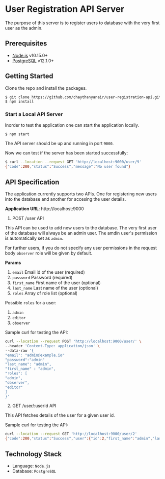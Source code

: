 # User Registration API Server

The purpose of this server is to register users to database with the very first user as the admin.

## Prerequisites

- [Node.js](https://nodejs.org) v10.15.0+
- [PostgreSQL](https://postgresql.org) v12.1.0+

## Getting Started

Clone the repo and install the packages.

``` bash
$ git clone https://github.com/chaythanyanair/user-registration-api.git
$ npm install
```

### Start a Local API Server

Inorder to test the application one can start the application locally. 

```bash
$ npm start
```
The API server should be up and running in port `9000`.

Now we can test if the server has been started successfully:

```bash
$ curl --location --request GET 'http://localhost:9000/user/9' 
{"code":200,"status":"Success","message":"No user found"}
```

## API Specification

The application currently supports two APIs. One for registering new users into the database and another for accesing the user details.


__Application URL__: http://localhost:9000


1. POST /user API

This API can be used to add new users to the database. The very first user of the database will always be an admin user. The amdin user's permission is automatically set as `admin`.

For further users, if you do not specify any user permissions in the request body `observer` role will be given by default.

__Params__
1. `email` Email id of the user (required)
2. `password` Password (required)
3. `first_name` First name of the user (optional)
4. `last_name` Last name of the user (optional)
5. `roles` Array of role list (optional)

Possible `roles` for a user:
1. `admin`
2. `editor`
3. `observer`

Sample curl for testing the API:

```bash
curl --location --request POST 'http://localhost:9000/user/' \
--header 'Content-Type: application/json' \
--data-raw '{
"email": "admin@example.io"
"password":"admin"
"last_name": "admin",
"first_name" : "admin",
"roles": [
"admin",
"observer",
"editor"
]
}'
```
2. GET /user/:userId API

This API fetches details of the user for a given user id.

Sample curl for testing the API:

```bash
curl --location --request GET 'http://localhost:9000/user/2' 
{"code":200,"status":"Success","user":{"id":2,"first_name":"admin","last_name":"admin","email":"admin@example.io","roles":["observer"]}}
```


## Technology Stack

- Language: `Node.js`
- Database: `PostgreSQL`

